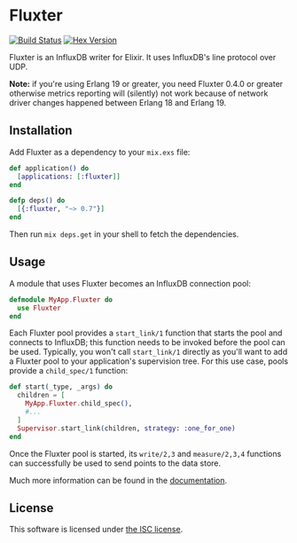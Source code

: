 # Fluxter

[![Build Status](https://travis-ci.org/lexmag/fluxter.svg?branch=master "Build Status")](https://travis-ci.org/lexmag/fluxter)
[![Hex Version](https://img.shields.io/hexpm/v/fluxter.svg "Hex Version")](https://hex.pm/packages/fluxter)

Fluxter is an InfluxDB writer for Elixir. It uses InfluxDB's line protocol over UDP.

**Note:** if you're using Erlang 19 or greater, you need Fluxter 0.4.0 or greater otherwise metrics reporting will (silently) not work because of network driver changes happened between Erlang 18 and Erlang 19.

## Installation

Add Fluxter as a dependency to your `mix.exs` file:

```elixir
def application() do
  [applications: [:fluxter]]
end

defp deps() do
  [{:fluxter, "~> 0.7"}]
end
```

Then run `mix deps.get` in your shell to fetch the dependencies.

## Usage

A module that uses Fluxter becomes an InfluxDB connection pool:

```elixir
defmodule MyApp.Fluxter do
  use Fluxter
end
```

Each Fluxter pool provides a `start_link/1` function that starts the pool and connects to InfluxDB; this function needs to be invoked before the pool can be used.
Typically, you won't call `start_link/1` directly as you'll want to
add a Fluxter pool to your application's supervision tree.
For this use case, pools provide a `child_spec/1` function:

```elixir
def start(_type, _args) do
  children = [
    MyApp.Fluxter.child_spec(),
    #...
  ]
  Supervisor.start_link(children, strategy: :one_for_one)
end
```

Once the Fluxter pool is started, its `write/2,3` and `measure/2,3,4` functions can successfully be used to send points to the data store.

Much more information can be found in the [documentation](http://hexdocs.pm/fluxter).

## License

This software is licensed under [the ISC license](LICENSE).
